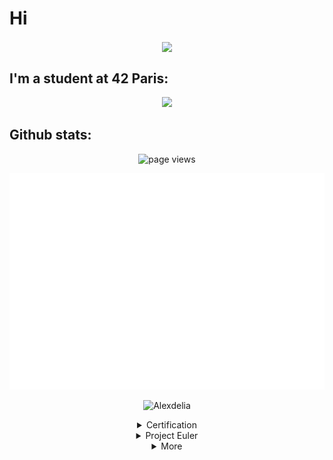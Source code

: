 # Hi
<p align="center">
	<img align="center" src="https://github.com/Alexdelia/Alexdelia/blob/main/pikacute.png?raw=true" />
</p>


## I'm a student at 42 Paris:

<p align="center">
	<a href="https://github.com/JaeSeoKim/badge42">
		<img src="https://badge42.vercel.app/api/v2/cl1dqb1ym001109mswwj0wv3x/stats?darkmode=true&cursusId=21&coalitionId=47" />
	</a>
</p>

## Github stats:

<p align="center">
	<img src="https://komarev.com/ghpvc/?username=Alexdelia&color=d5397b" alt="page views">
</p>
<p align="center">
	<img src="https://github.com/Alexdelia/Alexdelia/blob/main/metrics.plugin.isocalendar.fullyear.svg?raw=true" />
</p>
<p align="center">
	<img src="https://github-readme-stats-olive-nine.vercel.app/api/top-langs/?username=Alexdelia&layout=compact&cache_seconds=1800&theme=radical&langs_count=10&hide_border=true" alt="Alexdelia" />
</p>

<div align="center">
	<details><summary>Certification</summary>
		<table>
			<tr>
				<th colspan="2" align="center">
					<h3><img alt="C" width="100" src="https://upload.wikimedia.org/wikipedia/commons/1/18/C_Programming_Language.svg" </img></h3>
				</th>
			<tr>
				<th align="center"><img alt="CodinGame" height="40" src="https://github.com/Alexdelia/Alexdelia/blob/main/ressources/CodinGame_logo.png"</img></th>
				<th align="center"><img alt="SoloLearn" height="50" src="https://upload.wikimedia.org/wikipedia/commons/5/53/SoloLearn_logo.svg"</img></th>
			</tr>
			<tr>
				<td align="center"><img alt="" width="400" src="https://github.com/Alexdelia/Alexdelia/blob/main/certification/CodinGame_c.png"></img></td>
				<td align="center"><img alt="" width="400" src="https://github.com/Alexdelia/Alexdelia/blob/main/certification/SoloLearn_c.png"></img></td>
			</tr>
</tr>
			<tr>
				<th colspan="2" align="center">
					<h3><img alt="CPP" width="100" src="https://github.com/isocpp/logos/blob/master/cpp_logo.svg" </img></h3>
				</th>
			<tr>
				<th colspan="2" align="center">
					<td align="center"><img alt="" width="400" src="https://github.com/Alexdelia/Alexdelia/blob/main/certification/SoloLearn_cpp.png"></img></td>
				</th>
			</tr>
</tr>
			<tr>
				<th colspan="2" align="center">
					<h3><img alt="python" width="100" src="https://upload.wikimedia.org/wikipedia/commons/c/c3/Python-logo-notext.svg" </img></h3>
				</th>
			<tr>
				<th colspan="2" align="center">
					to come ...
				</th>
			</tr>
</tr>
			<tr>
				<th colspan="2" align="center">
					<h3>
						<img alt="nestJS" width="100" src="https://docs.nestjs.com/assets/logo-small.svg" </img>
						<img alt="TypeScript" width="100" src="https://upload.wikimedia.org/wikipedia/commons/4/4c/Typescript_logo_2020.svg" </img>
						<img alt="Angular" width="110" src="https://upload.wikimedia.org/wikipedia/commons/c/cf/Angular_full_color_logo.svg" </img>
						<img alt="PostgreSQL" width="100" src="https://upload.wikimedia.org/wikipedia/commons/2/29/Postgresql_elephant.svg" </img>
						<img alt="nestJS" width="100" src="https://www.docker.com/wp-content/uploads/2022/03/vertical-logo-monochromatic.png" </img>
					</h3>
				</th>
			<tr>
				<th colspan="2" align="center">
					to come ...
				</th>
			</tr>
</tr>
</table>
</div>

	
<div align="center">
	<details><summary>Project Euler</summary>
		<img align="center" src="https://projecteuler.net/profile/Alexdelia.png" />
	</details>
</div>

<div align="center">
	<details><summary>More</summary>
		<p align="center">
			<img src="https://github-readme-stats.vercel.app/api?username=Alexdelia&show_icons=true&count_private=true&include_all_commits=true&theme=radical&hide_border=true" alt="Alexdelia" />
			<img src="https://github-readme-streak-stats.herokuapp.com?user=Alexdelia&theme=radical&date_format=j%20M%5B%20Y%5D&hide_border=true" />
		</p>
		<p align="center">
		<img src="https://github.com/Alexdelia/Alexdelia/blob/main/metrics.plugin.achievements.svg?raw=true"/>
		<img src="https://github.com/Alexdelia/Alexdelia/blob/main/metrics.plugin.lines.svg?raw=true" />
		</p>
</div>
